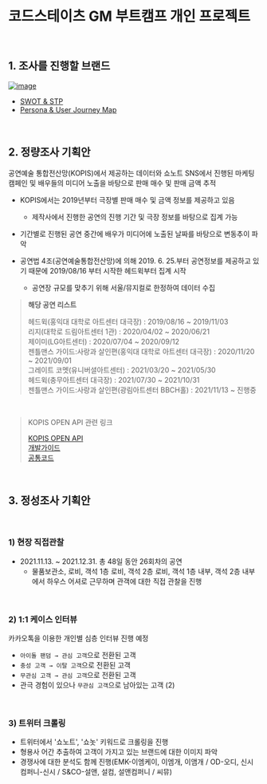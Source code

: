 # 코드스테이츠 GM 부트캠프 개인 프로젝트

<br>

## 1. 조사를 진행할 브랜드

[![image](https://user-images.githubusercontent.com/39390943/150282355-d0b4954e-0e91-4d2f-ad3f-b8e93dfd617d.png)](https://zoomina.github.io/2022/01/16/GM_pre2/)

- [SWOT & STP](https://zoomina.github.io/2022/01/18/GM_SWOT_STP/)
- [Persona & User Journey Map](https://zoomina.github.io/2022/01/19/GM_Persona_UJM/)

<br>

## 2. 정량조사 기획안

공연예술 통합전산망(KOPIS)에서 제공하는 데이터와 쇼노트 SNS에서 진행된 마케팅 캠페인 및 배우들의 미디어 노출을 바탕으로 판매 매수 및 판매 금액 추적  

- KOPIS에서는 2019년부터 극장별 판매 매수 및 금액 정보를 제공하고 있음
  - 제작사에서 진행한 공연의 진행 기간 및 극장 정보를 바탕으로 집계 가능
- 기간별로 진행된 공연 중간에 배우가 미디어에 노출된 날짜를 바탕으로 변동추이 파악

- 공연법 4조(공연예술통합전산망)에 의해 2019. 6. 25.부터 공연정보를 제공하고 있기 때문에 2019/08/16 부터 시작한 헤드윅부터 집계 시작
  - 공연장 규모를 맞추기 위해 서울/뮤지컬로 한정하여 데이터 수집

> **해당 공연 리스트**  
>   
> 헤드윅(홍익대 대학로 아트센터 대극장) : 2019/08/16 ~ 2019/11/03  
> 리지(대학로 드림아트센터 1관) : 2020/04/02 ~ 2020/06/21  
> 제이미(LG아트센터) : 2020/07/04 ~ 2020/09/12  
> 젠틀맨스 가이드:사랑과 살인편(홍익대 대학로 아트센터 대극장) : 2020/11/20 ~ 2021/09/01  
> 그레이트 코멧(유니버셜아트센터) : 2021/03/20 ~ 2021/05/30  
> 헤드윅(충무아트센터 대극장) : 2021/07/30 ~ 2021/10/31  
> 젠틀맨스 가이드:사랑과 살인편(광림아트센터 BBCH홀) : 2021/11/13 ~ 진행중   

<br>

> KOPIS OPEN API 관련 링크
> 
> [KOPIS OPEN API](https://www.kopis.or.kr/por/cs/openapi/openApiInfo.do?menuId=MNU_00074&searchType=total&searchWord=)  
> [개발가이드](https://www.kopis.or.kr/upload/openApi/%EA%B3%B5%EC%97%B0%EC%98%88%EC%88%A0%ED%86%B5%ED%95%A9%EC%A0%84%EC%82%B0%EB%A7%9DOpenAPI%EA%B0%9C%EB%B0%9C%EA%B0%80%EC%9D%B4%EB%93%9C.pdf)  
> [공통코드](https://www.kopis.or.kr/upload/openApi/%EA%B3%B5%EC%97%B0%EC%98%88%EC%88%A0%ED%86%B5%ED%95%A9%EC%A0%84%EC%82%B0%EB%A7%9DOpenAPI%EA%B3%B5%ED%86%B5%EC%BD%94%EB%93%9C.pdf)  

<br>

## 3. 정성조사 기획안

<br>

### 1) 현장 직접관찰

- 2021.11.13. ~ 2021.12.31. 총 48일 동안 26회차의 공연
  - 물품보관소, 로비, 객석 1층 로비, 객석 2층 로비, 객석 1층 내부, 객석 2층 내부에서 하우스 어셔로 근무하며 관객에 대한 직접 관찰을 진행


<br>

### 2) 1:1 케이스 인터뷰

카카오톡을 이용한 개인별 심층 인터뷰 진행 예정  

- `아이돌 팬덤 → 관심 고객`으로 전환된 고객
- `충성 고객 → 이탈 고객`으로 전환된 고객
- `무관심 고객 → 관심 고객`으로 전환된 고객
- 관극 경험이 있으나 `무관심 고객`으로 남아있는 고객 (2)

<br>

### 3) 트위터 크롤링

- 트위터에서 '쇼노트', '쇼놋' 키워드로 크롤링을 진행
- 형용사 어간 추출하여 고객이 가지고 있는 브랜드에 대한 이미지 파악
- 경쟁사에 대한 분석도 함께 진행(EMK-이엠케이, 이엠개, 이앰개 / OD-오디, 신시컴퍼니-신시 / S&CO-설앤, 설컴, 설앤컴퍼니 / 씨뮤)
